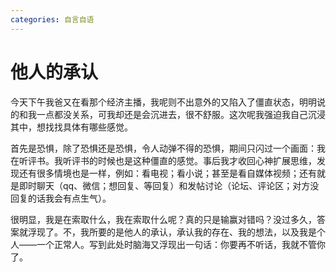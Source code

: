 ```yaml
---
categories: 自言自语
---
```


# 他人的承认

今天下午我爸又在看那个经济主播，我呢则不出意外的又陷入了僵直状态，明明说的和我一点都没关系，可我却还是会沉进去，很不舒服。这次呢我强迫我自己沉浸其中，想找找具体有哪些感觉。

首先是恐惧，除了恐惧还是恐惧，令人动弹不得的恐惧，期间只闪过一个画面：我在听评书。我听评书的时候也是这种僵直的感觉。事后我才收回心神扩展思维，发现还有很多情境也是一样，例如：看电视；看小说；甚至是看自媒体视频；还有就是即时聊天（qq、微信；想回复、等回复）和发帖讨论（论坛、评论区；对方没回复的话我会有点生气）。

很明显，我是在索取什么，我在索取什么呢？真的只是输赢对错吗？没过多久，答案就浮现了。不，我所要的是他人的承认，承认我的存在、我的想法，以及我是个人——一个正常人。写到此处时脑海又浮现出一句话：你要再不听话，我就不管你了。